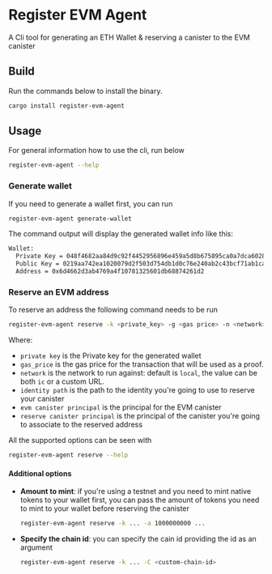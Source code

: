 # Register EVM Agent

A Cli tool for generating an ETH Wallet & reserving a canister to the EVM canister

## Build

Run the commands below to install the binary.

```sh
cargo install register-evm-agent
```

## Usage

For general information how to use the cli, run below

```sh
register-evm-agent --help
```

### Generate wallet

If you need to generate a wallet first, you can run

```sh
register-evm-agent generate-wallet
```

The command output will display the generated wallet info like this:

```txt
Wallet:
  Private Key = 048f4682aa84d9c92f4452956896e459a5d8b675895ca0a7dca6028641256c12
  Public Key = 0219aa742ea1020079d2f503d754db1d0c76e240ab2c43bcf71ab1ca91a099c13b
  Address = 0x6d4662d3ab4769a4f10781325601db68874261d2
```

### Reserve an EVM address

To reserve an address the following command needs to be run

```sh
register-evm-agent reserve -k <private_key> -g <gas price> -n <network> -i <identity_path> --evm <evm_canister_principal> --canister-id <reserve_canister_principal>
```

Where:

- `private key` is the Private key for the generated wallet
- `gas_price` is the gas price for the transaction that will be used as a proof.
- `network` is the network to run against: default is `local`, the value can be both `ic` or a custom URL.
- `identity path` is the path to the identity you're going to use to reserve your canister
- `evm canister principal` is the principal for the EVM canister
- `reserve canister principal` is the principal of the canister you're going to associate to the reserved address

All the supported options can be seen with

```sh
register-evm-agent reserve --help
```

#### Additional options

- **Amount to mint**: if you're using a testnet and you need to mint native tokens to your wallet first, you can pass the amount of tokens you need to mint to your wallet before reserving the canister

    ```sh
    register-evm-agent reserve -k ... -a 1000000000 ...
    ```

- **Specify the chain id**: you can specify the cain id providing the id as an argument

    ```sh
    register-evm-agent reserve -k ... -C <custom-chain-id>
    ```
